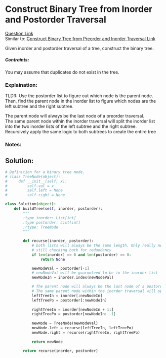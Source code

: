 # Construct Binary Tree from Inorder and Postorder Traversal

[Question Link](https://leetcode.com/explore/learn/card/data-structure-tree/133/conclusion/942/)    
Similar to: [Construct Binary Tree from Preorder and Inorder Traversal Link](https://leetcode.com/explore/learn/card/data-structure-tree/133/conclusion/943/)  

Given inorder and postorder traversal of a tree, construct the binary tree.

##### Contraints:
You may assume that duplicates do not exist in the tree.

### Explaination:
TLDR: Use the postorder list to figure out which node is the parent node. Then, find the parent node in the inorder list to figure which nodes are the left subtree and the right subtree.  

The parent node will always be the last node of a preorder traversal.  
The same parent node within the inorder traversal will split the inorder list into the two inorder lists of the left subtree and the right subtree.  
Recursively apply the same logic to both subtrees to create the entire tree

### Notes:


## Solution:
```Python
# Definition for a binary tree node.
# class TreeNode(object):
#     def __init__(self, x):
#         self.val = x
#         self.left = None
#         self.right = None

class Solution(object):
    def buildTree(self, inorder, postorder):
        """
        :type inorder: List[int]
        :type postorder: List[int]
        :rtype: TreeNode
        """
        
        def recurse(inorder, postorder):
            # both lists will always be the same length. Only really need to check 1
            # still checking both for redundancy
            if len(inorder) == 0 and len(postorder) == 0:
                return None 

            newNodeVal = postorder[-1]
            # newNodeVal will be guarunteed to be in the inorder list
            newNodeIn = inorder.index(newNodeVal)

   			# The parent node will always be the last node of a postorder traversal.  
			# The same parent node within the inorder traversal will split the inorder list into the two inorder lists of the left subtree and the right subtree.  
            leftTreeIn = inorder[:newNodeIn]
            leftTreePo = postorder[:newNodeIn]
            
            rightTreeIn = inorder[newNodeIn + 1:]
            rightTreePo = postorder[newNodeIn: -1]
            
            newNode = TreeNode(newNodeVal)
            newNode.left = recurse(leftTreeIn, leftTreePo)
            newNode.right = recurse(rightTreeIn, rightTreePo)
            
            return newNode
    
        return recurse(inorder, postorder)
```
